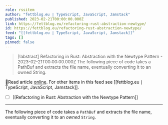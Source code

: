 ```yaml
---
role: rssitem
author: "fettblog․eu ∣ TypeScript, JavaScript, Jamstack"
published: 2023-02-21T00:00:00.000Z
link: https://fettblog.eu/refactoring-rust-abstraction-newtype/
id: https://fettblog.eu/refactoring-rust-abstraction-newtype/
feed: "[[fettblog․eu ∣ TypeScript, JavaScript, Jamstack]]"
tags: []
pinned: false
---
```

> [!abstract] Refactoring in Rust: Abstraction with the Newtype Pattern - 2023-02-21T00:00:00.000Z
> The following piece of code takes a PathBuf and extracts the file name, eventually converting it to an owned String.

🔗Read article [online](https://fettblog.eu/refactoring-rust-abstraction-newtype/). For other items in this feed see [[fettblog․eu ∣ TypeScript, JavaScript, Jamstack]].

- [ ] [[Refactoring in Rust꞉ Abstraction with the Newtype Pattern]]
- - -
The following piece of code takes a `PathBuf` and extracts the file name, eventually converting it to an _owned_ `String`.